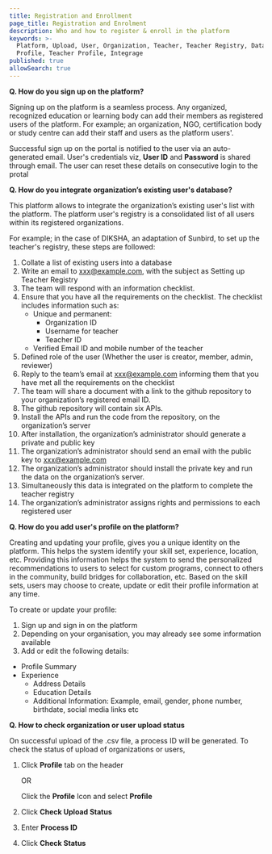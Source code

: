 ```yaml
---
title: Registration and Enrollment
page_title: Registration and Enrolment
description: Who and how to register & enroll in the platform
keywords: >-
  Platform, Upload, User, Organization, Teacher, Teacher Registry, Database,
  Profile, Teacher Profile, Integrage
published: true
allowSearch: true
---
```


**Q. How do you sign up on the platform?**

Signing up on the platform is a seamless process. Any organized, recognized education or learning body can add their members as registered users of the platform. For example; an organization, NGO, certification body or study centre can add their staff and users as the platform users'.

Successful sign up on the portal is notified to the user via an auto-generated email. User's credentials viz, **User ID** and **Password** is shared through email. The user can reset these details on consecutive login to the protal

**Q. How do you integrate organization’s existing user's database?**

This platform allows to integrate the organization’s existing user's list with the platform. The platform user's registry is a consolidated list of all users within its registered organizations. 

For example; in the case of DIKSHA, an adaptation of Sunbird, to set up the teacher's registry, these steps are followed:

1. Collate a list of existing users into a database
2. Write an email to xxx@example.com, with the subject as Setting up Teacher Registry
3. The team will respond with an information checklist.
4. Ensure that you have all the requirements on the checklist. The checklist includes information such as:
	- Unique and permanent:
		- Organization ID
		- Username for teacher
		- Teacher ID
	- Verified Email ID and mobile number of the teacher
5. Defined role of the user (Whether the user is creator, member, admin, reviewer)
6. Reply to the team’s  email at xxx@example.com informing them  that you have met all the requirements on the checklist
7. The team will share a document with a link to the github repository to  your organization’s registered email ID.
8. The github repository will contain six APIs.
9. Install the APIs and run the code from  the repository, on the organization’s server
10. After installation, the organization’s administrator should generate a private and public key
11. The organization’s administrator should send an email with the public key to xxx@example.com  
12. The organization’s administrator should install the private key and run the data on the organization’s server.
13. Simultaneously this data is integrated on the platform to complete the teacher registry 
14. The organization’s administrator assigns rights and permissions to each registered user

**Q. How do you add user's profile on the platform?**

Creating and updating your profile, gives you a unique identity on the platform. This helps the system identify your skill set, experience, location, etc. Providing this information helps the system to send the personalized recommendations to users to select for custom programs, connect to others in the community, build bridges for collaboration, etc. Based on the skill sets, users may choose to create, update or edit their profile information at any time.

To create or update your profile:

1. Sign up and sign in on the platform
2. Depending on your organisation, you may already see some information available
3. Add or edit the following details:
	
  * Profile Summary
  * Experience
	* Address Details
	* Education Details
	* Additional Information: Example, email, gender, phone number, birthdate, social media links etc

**Q. How to check organization or user upload status**

On successful upload of the .csv file, a process ID will be generated. To check the status of upload of organizations or users,

1. Click **Profile** tab on the header

   OR
 
   Click the **Profile** Icon and select **Profile**

2. Click **Check Upload Status**
3. Enter **Process ID** 
4. Click **Check Status**
